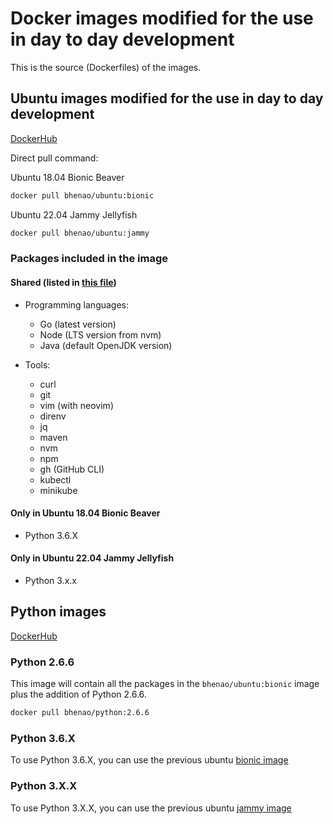 # Docker images modified for the use in day to day development

This is the source (Dockerfiles) of the images.

## Ubuntu images modified for the use in day to day development

[DockerHub](https://hub.docker.com/r/bhenao/ubuntu/tags)

Direct pull command:

Ubuntu 18.04 Bionic Beaver

```bash
docker pull bhenao/ubuntu:bionic
```

Ubuntu 22.04 Jammy Jellyfish

```bash
docker pull bhenao/ubuntu:jammy
```

### Packages included in the image

#### Shared (listed in [this file](./packages))

* Programming languages:
    * Go (latest version)
    * Node (LTS version from nvm)
    * Java (default OpenJDK version)

* Tools:
    * curl
    * git
    * vim (with neovim)
    * direnv
    * jq
    * maven
    * nvm
    * npm
    * gh (GitHub CLI)
    * kubectl
    * minikube

#### Only in Ubuntu 18.04 Bionic Beaver

* Python 3.6.X

#### Only in Ubuntu 22.04 Jammy Jellyfish

* Python 3.x.x

## Python images

[DockerHub](https://hub.docker.com/r/bhenao/python/tags)

### Python 2.6.6

This image will contain all the packages in the `bhenao/ubuntu:bionic` image plus the addition of Python 2.6.6.

```bash
docker pull bhenao/python:2.6.6
```

### Python 3.6.X

To use Python 3.6.X, you can use the previous
ubuntu [bionic image](#ubuntu-images-modified-for-the-use-in-day-to-day-development)

### Python 3.X.X

To use Python 3.X.X, you can use the previous
ubuntu [jammy image](#ubuntu-images-modified-for-the-use-in-day-to-day-development)